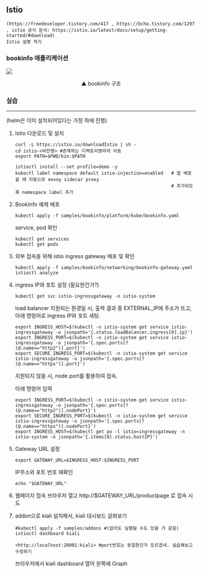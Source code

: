 ## Istio  
    (https://freedeveloper.tistory.com/417 , https://bcho.tistory.com/1297 , istio 공식 문서: https://istio.io/latest/docs/setup/getting-started/#download)
    Istio 설명 적기
    
### bookinfo 애플리케이션


  ![](https://user-images.githubusercontent.com/15958325/71655801-04538b00-2d7c-11ea-8a1c-2463f6f4e31b.png)  

<div align=center> ▲ bookinfo 구조 </div>



### 실습
---
(helm은 이미 설치되어있다는 가정 하에 진행)
1. Istio 다운로드 및 설치
    ```
    curl -L https://istio.io/downloadIstio | sh -
    cd istio-<버전명> #존재하는 디렉토리명따라 이동
    export PATH=$PWD/bin:$PATH
    
    istioctl install --set profile=demo -y
    kubectl label namespace default istio-injection=enabled   # 앱 배포할 때 자동으로 envoy sidecar proxy 
                                                              # 추가되도록 namespace label 추가                     
    ```
    
2. BookInfo 예제 배포
    ```
    kubectl apply -f samples/bookinfo/platform/kube/bookinfo.yaml
    ```
   service, pod 확인
    ```
    kubectl get services
    kubectl get pods
    ```
    
3. 외부 접속을 위해 istio ingress gateway 배포 및 확인
    ```
    kubectl apply -f samples/bookinfo/networking/bookinfo-gateway.yaml
    istioctl analyze
    ```
    
4. ingress IP와 포트 설정 (필요한건가?)
    ```
    kubectl get svc istio-ingressgateway -n istio-system
    ```
    
    load balancer 지원되는 환경일 시, 출력 결과 중 EXTERNAL_IP에 주소가 뜨고, 아래 명령어로 ingress IP와 포트 세팅. 
    ```
    export INGRESS_HOST=$(kubectl -n istio-system get service istio-ingressgateway -o jsonpath='{.status.loadBalancer.ingress[0].ip}')
    export INGRESS_PORT=$(kubectl -n istio-system get service istio-ingressgateway -o jsonpath='{.spec.ports[?(@.name=="http2")].port}')
    export SECURE_INGRESS_PORT=$(kubectl -n istio-system get service istio-ingressgateway -o jsonpath='{.spec.ports[?(@.name=="https")].port}')

    ```
    지원되지 않을 시, node port를 활용하여 접속.  
    
    아래 명령어 입력
    ```
    export INGRESS_PORT=$(kubectl -n istio-system get service istio-ingressgateway -o jsonpath='{.spec.ports[?(@.name=="http2")].nodePort}')
    export SECURE_INGRESS_PORT=$(kubectl -n istio-system get service istio-ingressgateway -o jsonpath='{.spec.ports[?(@.name=="https")].nodePort}')
    export INGRESS_HOST=$(kubectl get po -l istio=ingressgateway -n istio-system -o jsonpath='{.items[0].status.hostIP}')
    ```  
    
    
5. Gateway URL 설정
    ```
    export GATEWAY_URL=$INGRESS_HOST:$INGRESS_PORT
    ```
    
    IP주소와 포트 번호 재확인
    ```
    echo "$GATEWAY_URL"
    ```

6. 웹페이지 접속
    브라우저 열고 http://$GATEWAY_URL/productpage 로 접속 시도

    
7. addon으로 kiali 설치해서, kiali 대시보드 살펴보기
    ```
    #kubectl apply -f samples/addons #(없어도 실행될 수도 있을 거 같음)
    istioctl dashboard kiali
    
    <http://localhost:20001:kiali> #port번호는 동일한건가 모르겠네. 실습해보고 수정하기
    ```
    브라우저에서 kiali dashboard 열어 왼쪽에 Graph 

